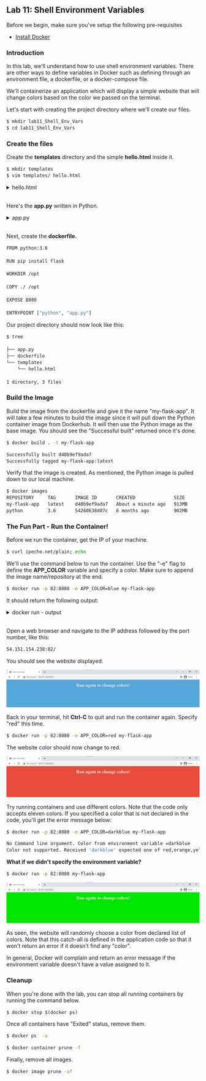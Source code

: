 
## Lab 11: Shell Environment Variables 

Before we begin, make sure you've setup the following pre-requisites

  - [Install Docker](../README.md#pre-requisites)

### Introduction
  
In this lab, we'll understand how to use shell environment variables. There are other ways to define variables in Docker such as defining through an environment file, a dockerfile, or a docker-compose file. 

We'll containerize an application which will display a simple website that will change colors based on the color we passed on the terminal.

Let's start with creating the project directory where we'll create our files.

```bash
$ mkdir lab11_Shell_Env_Vars
$ cd lab11_Shell_Env_Vars
```

### Create the files 

Create the **templates** directory and the simple **hello.html** inside it.

```bash
$ mkdir templates
$ vim templates/ hello.html 
```

<details><summary> hello.html </summary>

```html
<!doctype html>
<title>Hello from Flask</title>
<body style="background: {{ color }};"></body>
<div style="color: #e4e4e4;
    text-align:  center;
    height: 90px;
    vertical-align:  middle;">
{% if name %}
  <h1>Run again to change colors!</h1>
{% endif %}

  {% if contents %}
  <textarea rows="10" cols="50">
    {{ contents }}
  </textarea>
  {% endif %}

</div>
```

</details>
<br>

Here's the **app.py** written in Python.

<details><summary> app.py </summary>

```python
from flask import Flask
from flask import render_template
import socket
import random
import os
import argparse

app = Flask(__name__)

color_codes = {
    "red": "#e74c3c",
    "orange": "#ffa500",
    "yellow": "#ffff4d",
    "green": "#00e600",
    "blue": "#55a6d9",
    "violet": "#ee82ee",
    "indigo": "#4b0082",
    "pink": "#ffc0cb",
    "white": "#ffffff",
    "black": "#000000",
    "gray": "#cccccc"
}

SUPPORTED_COLORS = ",".join(color_codes.keys())

# Get color from Environment variable
COLOR_FROM_ENV = os.environ.get('APP_COLOR')
# Generate a random color
COLOR = random.choice(["red", "green", "blue", "blue2", "darkblue", "pink"])


@app.route("/")
def main():
    # return 'Hello'
    return render_template('hello.html', name=socket.gethostname(), color=color_codes[COLOR])


if __name__ == "__main__":

    print(" This is a sample web application that displays a colored background. \n"
          " A color can be specified in two ways. \n"
          "\n"
          " 1. As a command line argument with --color as the argument. Accepts one of " + SUPPORTED_COLORS + " \n"
          " 2. As an Environment variable APP_COLOR. Accepts one of " + SUPPORTED_COLORS + " \n"
          " 3. If none of the above then a random color is picked from the above list. \n"
          " Note: Command line argument precedes over environment variable.\n"
          "\n"
          "")

    # Check for Command Line Parameters for color
    parser = argparse.ArgumentParser()
    parser.add_argument('--color', required=False)
    args = parser.parse_args()

    if args.color:
        print("Color from command line argument =" + args.color)
        COLOR = args.color
        if COLOR_FROM_ENV:
            print("A color was set through environment variable -" + COLOR_FROM_ENV + ". However, color from command line argument takes precendence.")
    elif COLOR_FROM_ENV:
        print("No Command line argument. Color from environment variable =" + COLOR_FROM_ENV)
        COLOR = COLOR_FROM_ENV
    else:
        print("No command line argument or environment variable. Picking a Random Color =" + COLOR)

    # Check if input color is a supported one
    if COLOR not in color_codes:
        print("Color not supported. Received '" + COLOR + "' expected one of " + SUPPORTED_COLORS)
        exit(1)

    # Run Flask Application
    app.run(host="0.0.0.0", port=8080)
```

</details>
<br>

Next, create the **dockerfile.**

```bash
FROM python:3.6

RUN pip install flask

WORKDIR /opt

COPY ./ /opt

EXPOSE 8080

ENTRYPOINT ["python", "app.py"] 
```

Our project directory should now look like this:

```bash
$ tree

├── app.py
├── dockerfile
└── templates
    └── hello.html

1 directory, 3 files 
```

### Build the Image 

Build the image from the dockerfile and give it the name "my-flask-app". It will take a few minutes to build the image since it will pull down the Python container image from Dockerhub. It will then use the Python image as the base image. You should see the "Successful built" returned once it's done.

```bash
$ docker build . -t my-flask-app 
```
```bash
Successfully built d40b9ef9ada7
Successfully tagged my-flask-app:latest 
```

Verify that the image is created.  As mentioned, the Python image is pulled down to our local machine.

```bash
$ docker images
REPOSITORY     TAG       IMAGE ID       CREATED              SIZE
my-flask-app   latest    d40b9ef9ada7   About a minute ago   913MB
python         3.6       54260638d07c   6 months ago         902MB 
```

### The Fun Part - Run the Container!

Before we run the container, get the IP of your machine.

```bash
$ curl ipecho.net/plain; echo 
```

We'll use the command below to run the container. Use the "-e" flag to define the **APP_COLOR** variable and specify a color. Make sure to append the image name/repository at the end.

```bash
$ docker run -p 82:8080 -e APP_COLOR=blue my-flask-app 
```

It should return the following output:

<details><summary> docker run - output </summary>

```bash
 This is a sample web application that displays a colored background.
 A color can be specified in two ways.

 1. As a command line argument with --color as the argument. Accepts one of red,orange,yellow,green,blue,violet,indigo,pink,white,black,gray

 2. As an Environment variable APP_COLOR. Accepts one of red,orange,yellow,green,blue,violet,indigo,pink,white,black,gray
 3. If none of the above then a random color is picked from the above list.
 Note: Command line argument precedes over environment variable.


No Command line argument. Color from environment variable =blue
 * Serving Flask app 'app' (lazy loading)
 * Environment: production
   WARNING: This is a development server. Do not use it in a production deployment.
   Use a production WSGI server instead.
 * Debug mode: off
 * Running on all addresses.
   WARNING: This is a development server. Do not use it in a production deployment.
 * Running on http://172.17.0.2:8080/ (Press CTRL+C to quit) 
```

</details>
</br>

Open a web browser and navigate to the IP address followed by the port number, like this:

```bash
54.151.154.238:82/ 
```

You should see the website displayed.

![](Images/lab11appblue.png)  

Back in your terminal, hit **Ctrl-C** to quit and run the container again. Specify "red" this time.

```bash
$ docker run -p 82:8080 -e APP_COLOR=red my-flask-app 
```

The website color should now change to red.

![](Images/lab11appred.png)  

Try running containers and use different colors. Note that the code only accepts eleven colors. If you specified a color that is not declared in the code, you'll get the error message below:

```bash
$ docker run -p 82:8080 -e APP_COLOR=darkblue my-flask-app 
```
```bash
No Command line argument. Color from environment variable =darkblue
Color not supported. Received 'darkblue' expected one of red,orange,yellow,green,blue,violet,indigo,pink,white,black,gray
```

**What if we didn't specify the environment variable?**

```bash
$ docker run -p 82:8080 my-flask-app 
```

![](Images/lab11apprandomcolor.png)  

As seen, the website will randomly choose a color from declared list of colors. Note that this catch-all is defined in the application code so that it won't return an error if it doesn't find any "color".

In general, Docker will complain and return an error message if the environment variable doesn't have a value assigned to it.

### Cleanup 

When you're done with the lab, you can stop all running containers by running the command below.

```bash
$ docker stop $(docker ps) 
```

Once all containers have "Exited" status, remove them.

```bash
$ docker ps  -a 
```
```bash
$ docker container prune -f 
```

Finally, remove all images.

```bash
$ docker image prune -af 
```